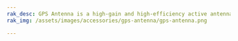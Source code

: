 ```yaml
---
rak_desc: GPS Antenna is a high-gain and high-efficiency active antenna designed with lightning protection antistatic (LNA) feature.
rak_img: /assets/images/accessories/gps-antenna/gps-antenna.png

---
```


<rk-redirect to="/Product-Categories/Accessories/GPS-Antenna/Datasheet/" />